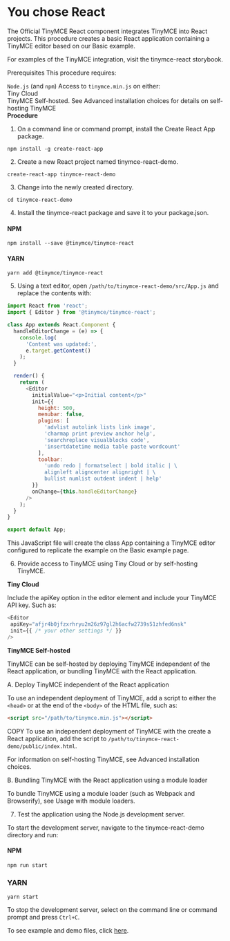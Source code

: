 # You chose React
The Official TinyMCE React component integrates TinyMCE into React projects. This procedure creates a basic React application containing a TinyMCE editor based on our Basic example.

For examples of the TinyMCE integration, visit the tinymce-react storybook.

Prerequisites
This procedure requires:

`Node.js` (and `npm`)
Access to `tinymce.min.js` on either:<br />
Tiny Cloud<br />
TinyMCE Self-hosted. See Advanced installation choices for details on self-hosting TinyMCE<br />
**Procedure**
1. On a command line or command prompt, install the Create React App package.

```shell
npm install -g create-react-app
```

2. Create a new React project named tinymce-react-demo.

```shell
create-react-app tinymce-react-demo
```

3. Change into the newly created directory.

```shell
cd tinymce-react-demo
```

4. Install the tinymce-react package and save it to your package.json.


#### NPM
```shell/npm
npm install --save @tinymce/tinymce-react
```

#### YARN

```shell/yarn
yarn add @tinymce/tinymce-react
```

5. Using a text editor, open `/path/to/tinymce-react-demo/src/App.js` and replace the contents with:

```js
import React from 'react';
import { Editor } from '@tinymce/tinymce-react'; 

class App extends React.Component {
  handleEditorChange = (e) => {
    console.log(
      'Content was updated:',
      e.target.getContent()
    );
  }

  render() {
    return (
      <Editor
        initialValue="<p>Initial content</p>"
        init={{
          height: 500,
          menubar: false,
          plugins: [
            'advlist autolink lists link image', 
            'charmap print preview anchor help',
            'searchreplace visualblocks code',
            'insertdatetime media table paste wordcount'
          ],
          toolbar:
            'undo redo | formatselect | bold italic | \
            alignleft aligncenter alignright | \
            bullist numlist outdent indent | help'
        }}
        onChange={this.handleEditorChange}
      />
    );
  }
}

export default App;
```

This JavaScript file will create the class App containing a TinyMCE editor configured to replicate the example on the Basic example page.

6. Provide access to TinyMCE using Tiny Cloud or by self-hosting TinyMCE.

**Tiny Cloud**

Include the apiKey option in the editor element and include your TinyMCE API key. Such as:

```js
<Editor 
 apiKey="afjr4b0jfzxrhryu2m26z97gl2h6acfw2739s51zhfed6nsk"
 init={{ /* your other settings */ }}
/>
```

**TinyMCE Self-hosted**

TinyMCE can be self-hosted by deploying TinyMCE independent of the React application, or bundling TinyMCE with the React application.

A. Deploy TinyMCE independent of the React application

To use an independent deployment of TinyMCE, add a script to either the `<head>` or at the end of the `<body>` of the HTML file, such as:

```html
<script src="/path/to/tinymce.min.js"></script>
```

COPY
To use an independent deployment of TinyMCE with the create a React application, add the script to `/path/to/tinymce-react-demo/public/index.html`.

For information on self-hosting TinyMCE, see Advanced installation choices.

B. Bundling TinyMCE with the React application using a module loader

To bundle TinyMCE using a module loader (such as Webpack and Browserify), see Usage with module loaders.

7. Test the application using the Node.js development server.

To start the development server, navigate to the tinymce-react-demo directory and run:

#### NPM
```shell/npm
npm run start
```

### YARN
```shell/yarn
yarn start
```
To stop the development server, select on the command line or command prompt and press `Ctrl+C`.

To see example and demo files, click [here](../react/files/).

